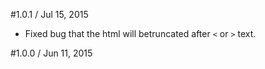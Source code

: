 #1.0.1 / Jul 15, 2015

- Fixed bug that the html will betruncated after `<` or `>` text.

#1.0.0 / Jun 11, 2015
